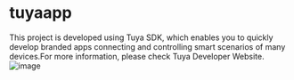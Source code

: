 # tuyaapp
This project is developed using Tuya SDK, which enables you to quickly develop branded apps connecting and controlling smart scenarios of many devices.For more information, please check Tuya Developer Website.
![image](https://user-images.githubusercontent.com/26240989/115413215-94466e00-a227-11eb-9d36-c15a59498138.png)

